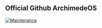 ## Official Github ArchimedeOS

[![Maintenance](https://img.shields.io/maintenance/yes/2025.svg)]()
